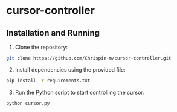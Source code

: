 # cursor-controller
## Installation and Running
1. Clone the repository:
```bash
git clone https://github.com/Chrispin-m/cursor-controller.git
```
2. Install dependencies using the provided  file:
 ```bash
pip install -r requirements.txt
```
3. Run the Python script to start controlling the cursor:
```bash
python cursor.py
```